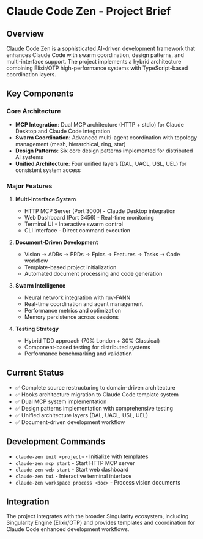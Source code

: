 # Claude Code Zen - Project Brief

## Overview
Claude Code Zen is a sophisticated AI-driven development framework that enhances Claude Code with swarm coordination, design patterns, and multi-interface support. The project implements a hybrid architecture combining Elixir/OTP high-performance systems with TypeScript-based coordination layers.

## Key Components

### Core Architecture
- **MCP Integration**: Dual MCP architecture (HTTP + stdio) for Claude Desktop and Claude Code integration
- **Swarm Coordination**: Advanced multi-agent coordination with topology management (mesh, hierarchical, ring, star)
- **Design Patterns**: Six core design patterns implemented for distributed AI systems
- **Unified Architecture**: Four unified layers (DAL, UACL, USL, UEL) for consistent system access

### Major Features
1. **Multi-Interface System**
   - HTTP MCP Server (Port 3000) - Claude Desktop integration
   - Web Dashboard (Port 3456) - Real-time monitoring
   - Terminal UI - Interactive swarm control
   - CLI Interface - Direct command execution

2. **Document-Driven Development**
   - Vision → ADRs → PRDs → Epics → Features → Tasks → Code workflow
   - Template-based project initialization
   - Automated document processing and code generation

3. **Swarm Intelligence**
   - Neural network integration with ruv-FANN
   - Real-time coordination and agent management
   - Performance metrics and optimization
   - Memory persistence across sessions

4. **Testing Strategy**
   - Hybrid TDD approach (70% London + 30% Classical)
   - Component-based testing for distributed systems
   - Performance benchmarking and validation

## Current Status
- ✅ Complete source restructuring to domain-driven architecture
- ✅ Hooks architecture migration to Claude Code template system
- ✅ Dual MCP system implementation
- ✅ Design patterns implementation with comprehensive testing
- ✅ Unified architecture layers (DAL, UACL, USL, UEL)
- ✅ Document-driven development workflow

## Development Commands
- `claude-zen init <project>` - Initialize with templates
- `claude-zen mcp start` - Start HTTP MCP server
- `claude-zen web start` - Start web dashboard
- `claude-zen tui` - Interactive terminal interface
- `claude-zen workspace process <doc>` - Process vision documents

## Integration
The project integrates with the broader Singularity ecosystem, including Singularity Engine (Elixir/OTP) and provides templates and coordination for Claude Code enhanced development workflows.